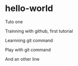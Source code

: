 # hello-world
Tuto one

Trainning with github, first tutorial

Learnning git command

Play with git command

And an other line

